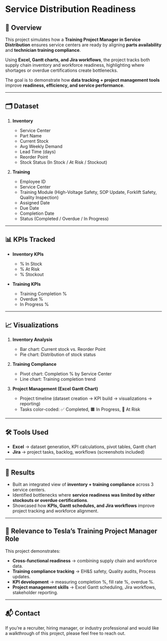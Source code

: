 # Service Distribution Readiness  

## 📌 Overview  
This project simulates how a **Training Project Manager in Service Distribution** ensures service centers are ready by aligning **parts availability** and **technician training compliance**.  

Using **Excel, Gantt charts, and Jira workflows**, the project tracks both supply chain inventory and workforce readiness, highlighting where shortages or overdue certifications create bottlenecks.  

The goal is to demonstrate how **data tracking + project management tools** improve **readiness, efficiency, and service performance**.  

---

## 🗂 Dataset  

1. **Inventory**  
   - Service Center  
   - Part Name  
   - Current Stock  
   - Avg Weekly Demand  
   - Lead Time (days)  
   - Reorder Point  
   - Stock Status (In Stock / At Risk / Stockout)  

2. **Training**  
   - Employee ID  
   - Service Center  
   - Training Module (High-Voltage Safety, SOP Update, Forklift Safety, Quality Inspection)  
   - Assigned Date  
   - Due Date  
   - Completion Date  
   - Status (Completed / Overdue / In Progress)  

---

## 📊 KPIs Tracked  
- **Inventory KPIs**  
  - % In Stock  
  - % At Risk  
  - % Stockout  

- **Training KPIs**  
  - Training Completion %  
  - Overdue %  
  - In Progress %  

---

## 📈 Visualizations  
1. **Inventory Analysis**  
   - Bar chart: Current stock vs. Reorder Point  
   - Pie chart: Distribution of stock status  

2. **Training Compliance**  
   - Pivot chart: Completion % by Service Center  
   - Line chart: Training completion trend  

3. **Project Management (Excel Gantt Chart)**  
   - Project timeline (dataset creation → KPI build → visualizations → reporting)  
   - Tasks color-coded: ✅ Completed, 🟧 In Progress, 🔴 At Risk  

---

## 🛠 Tools Used  
- **Excel** → dataset generation, KPI calculations, pivot tables, Gantt chart  
- **Jira** → project tasks, backlog, workflows (screenshots included)  
---

## 🚀 Results  
- Built an integrated view of **inventory + training compliance** across 3 service centers.  
- Identified bottlenecks where **service readiness was limited by either stockouts or overdue certifications**.  
- Showcased how **KPIs, Gantt schedules, and Jira workflows** improve project tracking and workforce alignment.  

---

## 🎯 Relevance to Tesla’s Training Project Manager Role  
This project demonstrates:  
- **Cross-functional readiness** → combining supply chain and workforce data.  
- **Training compliance tracking** → EH&S safety, Quality audits, Process updates.  
- **KPI development** → measuring completion %, fill rate %, overdue %.  
- **Project management skills** → Excel Gantt scheduling, Jira workflows, stakeholder reporting.  

---

## 📬 Contact  
If you’re a recruiter, hiring manager, or industry professional and would like a walkthrough of this project, please feel free to reach out.  
